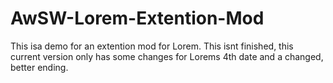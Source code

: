 # AwSW-Lorem-Extention-Mod
This isa demo for an extention mod for Lorem.
This isnt finished, this current version only has some changes for Lorems 4th date and a changed, better ending.
